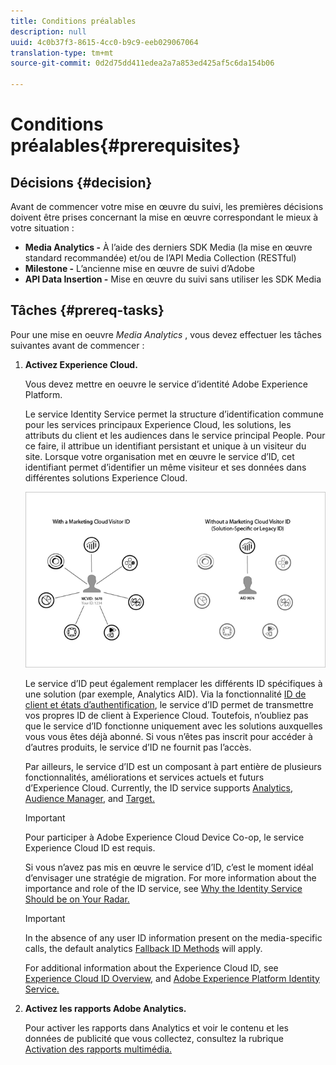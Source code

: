 ```yaml
---
title: Conditions préalables
description: null
uuid: 4c0b37f3-8615-4cc0-b9c9-eeb029067064
translation-type: tm+mt
source-git-commit: 0d2d75dd411edea2a7a853ed425af5c6da154b06

---
```



# Conditions préalables{#prerequisites}

## Décisions {#decision}

Avant de commencer votre mise en œuvre du suivi, les premières décisions doivent être prises concernant la mise en œuvre correspondant le mieux à votre situation :

* **Media Analytics -** À l’aide des derniers SDK Media (la mise en œuvre standard recommandée) et/ou de l’API Media Collection (RESTful)
* **Milestone -** L’ancienne mise en œuvre de suivi d’Adobe
* **API Data Insertion -** Mise en œuvre du suivi sans utiliser les SDK Media

## Tâches {#prereq-tasks}

Pour une mise en oeuvre *Media Analytics* , vous devez effectuer les tâches suivantes avant de commencer :

1. **Activez Experience Cloud.**

   Vous devez mettre en oeuvre le service d’identité Adobe Experience Platform.

   Le service Identity Service permet la structure d’identification commune pour les services principaux Experience Cloud, les solutions, les attributs du client et les audiences dans le service principal People. Pour ce faire, il attribue un identifiant persistant et unique à un visiteur du site. Lorsque votre organisation met en œuvre le service d’ID, cet identifiant permet d’identifier un même visiteur et ses données dans différentes solutions Experience Cloud.

   ![](assets/mc_id_service_graphic.png)

   Le service d’ID peut également remplacer les différents ID spécifiques à une solution (par exemple, Analytics AID). Via la fonctionnalité [ID de client et états d’authentification](https://marketing.adobe.com/resources/help/en_US/mcvid/mcvid-authenticated-state.html), le service d’ID permet de transmettre vos propres ID de client à Experience Cloud. Toutefois, n’oubliez pas que le service d’ID fonctionne uniquement avec les solutions auxquelles vous vous êtes déjà abonné. Si vous n’êtes pas inscrit pour accéder à d’autres produits, le service d’ID ne fournit pas l’accès.

   Par ailleurs, le service d’ID est un composant à part entière de plusieurs fonctionnalités, améliorations et services actuels et futurs d’Experience Cloud. Currently, the ID service supports [Analytics,](https://www.adobe.com/marketing-cloud/web-analytics.html) [Audience Manager,](https://www.adobe.com/marketing-cloud/data-management-platform.html) and [Target.](https://www.adobe.com/marketing-cloud/testing-targeting.html)

   >[!IMPORTANT]
   >
   >Pour participer à Adobe Experience Cloud Device Co-op, le service Experience Cloud ID est requis.

   Si vous n’avez pas mis en œuvre le service d’ID, c’est le moment idéal d’envisager une stratégie de migration. For more information about the importance and role of the ID service, see [Why the Identity Service Should be on Your Radar.](https://blogs.adobe.com/digitalmarketing/analytics/why-new-adobe-marketing-cloud-id-service-should-be-on-your-radar/)

   >[!IMPORTANT]
   >
   >In the absence of any user ID information present on the media-specific calls, the default analytics [Fallback ID Methods](https://docs-author.corp.adobe.com/content/help/en/analytics/implementation/javascript-implementation/unique-visitors/visid-fallback.html) will apply.

   For additional information about the Experience Cloud ID, see [Experience Cloud ID Overview,](https://marketing.adobe.com/resources/help/en_US/mcvid/mcvid-overview.html) and [Adobe Experience Platform Identity Service.](https://marketing.adobe.com/resources/help/en_US/mcvid/)

1. **Activez les rapports Adobe Analytics.**

   Pour activer les rapports dans Analytics et voir le contenu et les données de publicité que vous collectez, consultez la rubrique [Activation des rapports multimédia.](/help/media-reports/media-reports-enable.md)

